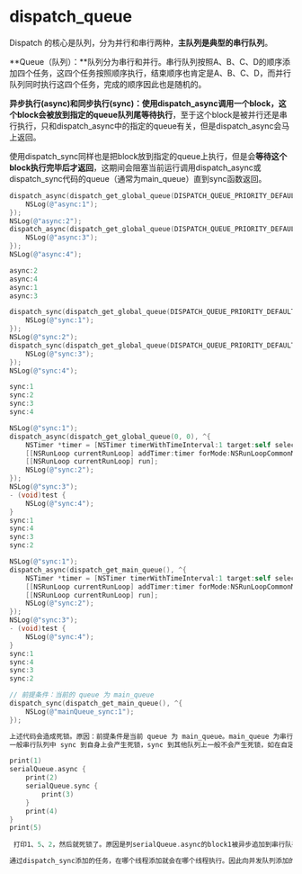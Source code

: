 # dispatch_queue

Dispatch 的核心是队列，分为并行和串行两种，**主队列是典型的串行队列**。

**Queue（队列）：**队列分为串行和并行。串行队列按照A、B、C、D的顺序添加四个任务，这四个任务按照顺序执行，结束顺序也肯定是A、B、C、D，而并行队列同时执行这四个任务，完成的顺序因此也是随机的。

**异步执行(async)和同步执行(sync)：**使用dispatch_async调用一个block，这个block会被放到**指定的queue队列尾等待执行**，至于这个block是被并行还是串行执行，只和dispatch_async中的指定的queue有关，但是dispatch_async会马上返回。

使用dispatch_sync同样也是把block放到指定的queue上执行，但是会**等待这个block执行完毕后才返回**，这期间会阻塞当前运行调用dispatch_async或dispatch_sync代码的queue（通常为main_queue）直到sync函数返回。

```objective-c
dispatch_async(dispatch_get_global_queue(DISPATCH_QUEUE_PRIORITY_DEFAULT, 0), ^{
    NSLog(@"async:1");
});
NSLog(@"async:2");
dispatch_async(dispatch_get_global_queue(DISPATCH_QUEUE_PRIORITY_DEFAULT, 0), ^{
    NSLog(@"async:3");
});
NSLog(@"async:4");

async:2
async:4
async:1
async:3
```

```objectivec
dispatch_sync(dispatch_get_global_queue(DISPATCH_QUEUE_PRIORITY_DEFAULT, 0), ^{
    NSLog(@"sync:1");
});
NSLog(@"sync:2");
dispatch_sync(dispatch_get_global_queue(DISPATCH_QUEUE_PRIORITY_DEFAULT, 0), ^{
    NSLog(@"sync:3");
});
NSLog(@"sync:4");

sync:1
sync:2
sync:3
sync:4
```

```objective-c
NSLog(@"sync:1");
dispatch_async(dispatch_get_global_queue(0, 0), ^{
    NSTimer *timer = [NSTimer timerWithTimeInterval:1 target:self selector:@selector(test) userInfo:nil repeats:NO];
    [[NSRunLoop currentRunLoop] addTimer:timer forMode:NSRunLoopCommonModes];
    [[NSRunLoop currentRunLoop] run];
    NSLog(@"sync:2");
});
NSLog(@"sync:3");
- (void)test {
    NSLog(@"sync:4");
}
sync:1
sync:4
sync:3
sync:2
```

```objective-c
NSLog(@"sync:1");
dispatch_async(dispatch_get_main_queue(), ^{
    NSTimer *timer = [NSTimer timerWithTimeInterval:1 target:self selector:@selector(test) userInfo:nil repeats:NO];
    [[NSRunLoop currentRunLoop] addTimer:timer forMode:NSRunLoopCommonModes];
    [[NSRunLoop currentRunLoop] run];
    NSLog(@"sync:2");
});
NSLog(@"sync:3");
- (void)test {
    NSLog(@"sync:4");
}
sync:1
sync:4
sync:3
sync:2
```

```objectivec
// 前提条件：当前的 queue 为 main_queue
dispatch_sync(dispatch_get_main_queue(), ^{
    NSLog(@"mainQueue_sync:1");
});

上述代码会造成死锁。原因：前提条件是当前 queue 为 main_queue。main_queue 为串行队列，在当前 queue 上调用 sync 函数。需要执行的 block 被放到当前 queue 的队尾等待被执行，因为这是一个串行的 queue，调用 sync函数会阻塞当前队列，等待block被执行->这个block一直不会被执行-> sync函数一直不返回，所以当前 queue 就被阻塞了，造成了死锁。
一般串行队列中 sync 到自身上会产生死锁，sync 到其他队列上一般不会产生死锁，如在自定义 queue 中 sync main_queue，等到 main_queue 执行完毕再继续执行操作。
```

```objective-c
print(1)
serialQueue.async {
    print(2)
    serialQueue.sync {
        print(3)
    }
    print(4)
}
print(5)
  
 打印1、5、2，然后就死锁了。原因是列serialQueue.async的block1被异步追加到串行队列上后，开始执行，这个block1中又被同步追加了一个block2，此时serialQueue被阻塞，等待block2执行完毕，但是block1还未执行完毕，由于是串行队列，block只能按照追加的先后顺序一个一个执行：线程被阻塞->block1停止执行->block2等block1执行完毕->因此就造成了死锁。

通过dispatch_sync添加的任务，在哪个线程添加就会在哪个线程执行。因此向并发队列添加的任务，没有开启新线程，而是在主线程执行的
```
